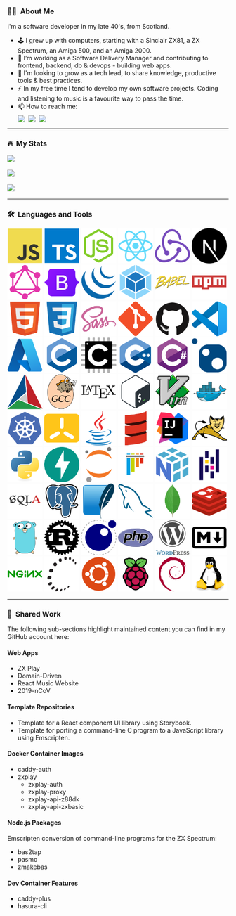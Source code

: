 ### :man_technologist: &nbsp;About Me

I'm a software developer in my late 40's, from Scotland.

<ul>
<li>🕹️ I grew up with computers, starting with a Sinclair ZX81, a ZX Spectrum, an Amiga 500, and an Amiga 2000.</li>
<li>🔭 I’m working as a Software Delivery Manager and contributing to frontend, backend, db & devops - building web apps.</li>
<li>🌱 I'm looking to grow as a tech lead, to share knowledge, productive tools & best practices.</li>
<li>⚡ In my free time I tend to develop my own software projects. Coding and listening to music is a favourite way to pass the time.</li>
<li>
  📫 How to reach me:<br/>
  <a rel="me" href="mailto:stever@hey.com"><img align="middle" src="https://img.shields.io/badge/email-stever%40hey.com-5522fa?style=flat&label=&labelColor=white&logo=Hey&logoColor=5522fa"/></a>
  &nbsp;<a rel="me" href="https://www.linkedin.com/in/csteve"><img align="middle" src="https://img.shields.io/badge/-csteve-2266c2?style=flat&logo=Linkedin&logoColor=white"/></a>
  &nbsp;<a rel="me" href="https://hachyderm.io/@stever"><img align="middle" src="https://img.shields.io/badge/email-%40stever%40mastodon.scot-5538c7?style=flat&label=&labelColor=white&logo=Mastodon&logoColor=5538c7"/></a>
</li>
</ul>

---

### 🔥 &nbsp;My Stats

<p align="left">
<a href="https://git.io/streak-stats"><img src="https://github-readme-stats.vercel.app/api?username=stever&count_private=true&show_icons=true&theme=vision-friendly-dark&hide_title=true"/></a><br/>
</p>

<p align="left">
<a href="https://git.io/streak-stats"><img src="https://github-readme-streak-stats.herokuapp.com?user=stever&theme=vision-friendly-dark&date_format=j%20M%5B%20Y%5D&mode=weekly"/></a><br/>
</p>

<p align="left">
<a href="https://git.io/streak-stats"><img src="https://github-readme-stats.vercel.app/api/top-langs/?username=stever&langs_count=10&layout=compact&theme=vision-friendly-dark"/></a>
</p>

---

### 🛠 &nbsp;Languages and Tools

<p>
<img src="https://github.com/devicons/devicon/blob/master/icons/javascript/javascript-original.svg" title="JavaScript" alt="JavaScript" width="80" height="80"/>
<img src="https://github.com/devicons/devicon/blob/master/icons/typescript/typescript-original.svg" title="TypeScript" alt="TypeScript" width="80" height="80"/>
<img src="https://github.com/devicons/devicon/blob/master/icons/nodejs/nodejs-original.svg" title="NodeJS" alt="NodeJS" width="80" height="80"/>
<img src="https://github.com/devicons/devicon/blob/master/icons/react/react-original.svg" title="React" alt="React" width="80" height="80"/>
<img src="https://github.com/devicons/devicon/blob/master/icons/redux/redux-original.svg" title="Redux" alt="Redux" width="80" height="80"/>
<img src="https://github.com/devicons/devicon/blob/master/icons/nextjs/nextjs-original.svg" title="Next.js" alt="Next.js" width="80" height="80"/>
<img src="https://github.com/devicons/devicon/blob/master/icons/graphql/graphql-plain.svg" title="GraphQL" alt="GraphQL" width="80" height="80"/>
<img src="https://github.com/devicons/devicon/blob/master/icons/bootstrap/bootstrap-original.svg" title="Bootstrap" alt="Bootstrap" width="80" height="80"/>
<img src="https://github.com/devicons/devicon/blob/master/icons/jquery/jquery-original.svg" title="jQuery" alt="jQuery" width="80" height="80"/>
<img src="https://github.com/devicons/devicon/blob/master/icons/webpack/webpack-original.svg" title="Webpack" alt="Webpack" width="80" height="80"/>
<img src="https://github.com/devicons/devicon/blob/master/icons/babel/babel-original.svg" title="Babel" alt="Babel" width="80" height="80"/>
<img src="https://github.com/devicons/devicon/blob/master/icons/npm/npm-original-wordmark.svg" title="npm" alt="npm" width="80" height="80"/>
<img src="https://github.com/devicons/devicon/blob/master/icons/html5/html5-original.svg" title="HTML5" alt="HTML5" width="80" height="80"/>
<img src="https://github.com/devicons/devicon/blob/master/icons/css3/css3-original.svg" title="CSS3" alt="CSS3" width="80" height="80"/>
<img src="https://github.com/devicons/devicon/blob/master/icons/sass/sass-original.svg" title="SASS" alt="SASS" width="80" height="80"/>
<img src="https://github.com/devicons/devicon/blob/master/icons/git/git-original.svg" title="Git" alt="Git" width="80" height="80"/>
<img src="https://github.com/devicons/devicon/blob/master/icons/github/github-original.svg" title="GitHub" alt="GitHub" width="80" height="80"/>
<img src="https://github.com/devicons/devicon/blob/master/icons/vscode/vscode-original.svg" title="Visual Studio Code" alt="Visual Studio Code" width="80" height="80"/>
<img src="https://github.com/devicons/devicon/blob/master/icons/azure/azure-original.svg" title="Azure" alt="Azure" width="80" height="80"/>
<img src="https://github.com/devicons/devicon/blob/master/icons/c/c-original.svg" title="C" alt="C" width="80" height="80"/>
<img src="https://github.com/devicons/devicon/blob/master/icons/embeddedc/embeddedc-original.svg" title="Embedded C" alt="Embedded C" width="80" height="80"/>
<img src="https://github.com/devicons/devicon/blob/master/icons/cplusplus/cplusplus-original.svg" title="C++" alt="C++" width="80" height="80"/>
<img src="https://github.com/devicons/devicon/blob/master/icons/csharp/csharp-original.svg" title="C#" alt="C#" width="80" height="80"/>
<img src="https://github.com/devicons/devicon/blob/master/icons/nuget/nuget-original.svg" title="NuGet" alt="NuGet" width="80" height="80"/>
<img src="https://github.com/devicons/devicon/blob/master/icons/cmake/cmake-original.svg" title="CMake" alt="CMake" width="80" height="80"/>
<img src="https://github.com/devicons/devicon/blob/master/icons/gcc/gcc-original.svg" title="GCC" alt="GCC" width="80" height="80"/>
<img src="https://github.com/devicons/devicon/blob/master/icons/latex/latex-original.svg" title="Latex" alt="Latex" width="80" height="80"/>
<img src="https://github.com/devicons/devicon/blob/master/icons/bash/bash-original.svg" title="Bash" alt="Bash" width="80" height="80"/>
<img src="https://github.com/devicons/devicon/blob/master/icons/vim/vim-original.svg" title="Vim" alt="Vim" width="80" height="80"/>
<img src="https://github.com/devicons/devicon/blob/master/icons/docker/docker-original.svg" title="Docker" alt="Docker" width="80" height="80"/>
<img src="https://github.com/devicons/devicon/blob/master/icons/kubernetes/kubernetes-plain.svg" title="Kubernetes" alt="Kubernetes" width="80" height="80"/>
<img src="https://github.com/devicons/devicon/blob/master/icons/k3s/k3s-original.svg" title="k3s" alt="k3s" width="80" height="80"/>
<img src="https://github.com/devicons/devicon/blob/master/icons/java/java-original.svg" title="Java" alt="Java" width="80" height="80"/>
<img src="https://github.com/devicons/devicon/blob/master/icons/scala/scala-original.svg" title="Scala" alt="Scala" width="80" height="80"/>
<img src="https://github.com/devicons/devicon/blob/master/icons/intellij/intellij-original.svg" title="IntelliJ" alt="IntelliJ" width="80" height="80"/>
<img src="https://github.com/devicons/devicon/blob/master/icons/tomcat/tomcat-original.svg" title="Tomcat" alt="Tomcat" width="80" height="80"/>
<img src="https://github.com/devicons/devicon/blob/master/icons/python/python-original.svg" title="Python" alt="Python" width="80" height="80"/>
<img src="https://github.com/devicons/devicon/blob/master/icons/fastapi/fastapi-original.svg" title="FastAPI" alt="FastAPI" width="80" height="80"/>
<img src="https://github.com/devicons/devicon/blob/master/icons/jupyter/jupyter-original.svg" title="Jupyter" alt="Jupyter" width="80" height="80"/>
<img src="https://github.com/devicons/devicon/blob/master/icons/pytest/pytest-original.svg" title="PyTest" alt="PyTest" width="80" height="80"/>
<img src="https://github.com/devicons/devicon/blob/master/icons/numpy/numpy-original.svg" title="Numpy" alt="Numpy" width="80" height="80"/>
<img src="https://github.com/devicons/devicon/blob/master/icons/pandas/pandas-original.svg" title="Pandas" alt="Pandas" width="80" height="80"/>
<img src="https://github.com/devicons/devicon/blob/master/icons/sqlalchemy/sqlalchemy-original.svg" title="SQL Alchemy" alt="SQL Alchemy" width="80" height="80"/>
<img src="https://github.com/devicons/devicon/blob/master/icons/postgresql/postgresql-original.svg" title="PostgreSQL" alt="PostgreSQL" width="80" height="80"/>
<img src="https://github.com/devicons/devicon/blob/master/icons/sqlite/sqlite-original.svg" title="SQLite" alt="SQLite" width="80" height="80"/>
<img src="https://github.com/devicons/devicon/blob/master/icons/mysql/mysql-original.svg" title="MySQL" alt="MySQL" width="80" height="80"/>
<img src="https://github.com/devicons/devicon/blob/master/icons/mongodb/mongodb-original.svg" title="MongoDB" alt="MongoDB" width="80" height="80"/>
<img src="https://github.com/devicons/devicon/blob/master/icons/redis/redis-original.svg" title="Redis" alt="Redis" width="80" height="80"/>
<img src="https://github.com/devicons/devicon/blob/master/icons/go/go-original.svg" title="Go" alt="Go" width="80" height="80"/>
<img src="https://github.com/devicons/devicon/blob/master/icons/rust/rust-plain.svg" title="Rust" alt="Rust" width="80" height="80"/>
<img src="https://github.com/devicons/devicon/blob/master/icons/lua/lua-original.svg" title="Lua" alt="Lua" width="80" height="80"/>
<img src="https://github.com/devicons/devicon/blob/master/icons/php/php-original.svg" title="PHP" alt="PHP" width="80" height="80"/>
<img src="https://github.com/devicons/devicon/blob/master/icons/wordpress/wordpress-original.svg" title="WordPress" alt="WordPress" width="80" height="80"/>
<img src="https://github.com/devicons/devicon/blob/master/icons/markdown/markdown-original.svg" title="Markdown" alt="Markdown" width="80" height="80"/>
<img src="https://github.com/devicons/devicon/blob/master/icons/nginx/nginx-original.svg" title="NGiNX" alt="NGiNX" width="80" height="80"/>
<img src="https://github.com/devicons/devicon/blob/master/icons/ssh/ssh-original.svg" title="SSH" alt="SSH" width="80" height="80"/>
<img src="https://github.com/devicons/devicon/blob/master/icons/ubuntu/ubuntu-plain.svg" title="Ubuntu" alt="Ubuntu" width="80" height="80"/>
<img src="https://github.com/devicons/devicon/blob/master/icons/raspberrypi/raspberrypi-original.svg" title="Raspberry Pi" alt="Raspberry Pi" width="80" height="80"/>
<img src="https://github.com/devicons/devicon/blob/master/icons/debian/debian-original.svg" title="Debian" alt="Debian" width="80" height="80"/>
<img src="https://github.com/devicons/devicon/blob/master/icons/linux/linux-original.svg" title="Linux" alt="Linux" width="80" height="80"/>
</p>

---

### 💾 &nbsp;Shared Work

The following sub-sections highlight maintained content you can find in my GitHub account here:

#### Web Apps

- ZX Play
- Domain-Driven
- React Music Website
- 2019-nCoV

#### Template Repositories

- Template for a React component UI library using Storybook.
- Template for porting a command-line C program to a JavaScript library using Emscripten.

#### Docker Container Images

- caddy-auth
- zxplay
  - zxplay-auth
  - zxplay-proxy
  - zxplay-api-z88dk
  - zxplay-api-zxbasic

#### Node.js Packages

Emscripten conversion of command-line programs for the ZX Spectrum:

- bas2tap
- pasmo
- zmakebas

#### Dev Container Features

- caddy-plus
- hasura-cli
